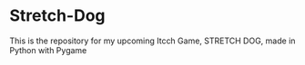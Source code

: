 # Stretch-Dog
This is the repository for my upcoming Itcch Game, STRETCH DOG, made in Python with Pygame
